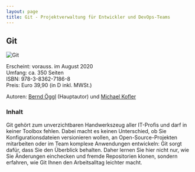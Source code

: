 ```yaml
---
layout: page
title: Git - Projektverwaltung für Entwickler und DevOps-Teams
---
```


## Git

![Git](https://github.com/git-buch.png)

Erscheint: vorauss. im August 2020  
Umfang: ca. 350 Seiten  
ISBN: 978-3-8362-7186-8  
Preis: Euro 39,90 (in D inkl. MWSt.)

Autoren: [Bernd Öggl](https://komplett.cc) (Hauptautor) und [Michael Kofler](https://kofler.info)

### Inhalt

Git gehört zum unverzichtbaren Handwerkszeug aller IT-Profis und darf in keiner Toolbox fehlen. Dabei macht es keinen Unterschied, ob Sie Konfigurationsdateien versionieren wollen, an Open-Source-Projekten mitarbeiten oder im Team komplexe Anwendungen entwickeln: Git sorgt dafür, dass Sie den Überblick behalten. Daher lernen Sie hier nicht nur, wie Sie Änderungen einchecken und fremde Repositorien klonen, sondern erfahren, wie Git Ihnen den Arbeitsalltag leichter macht.
